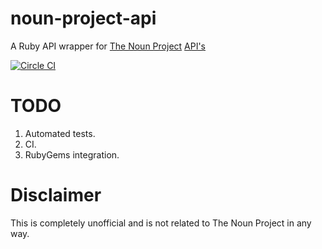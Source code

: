 noun-project-api
===================

A Ruby API wrapper for [The Noun Project](https://thenounproject.com/) [API's](https://thenounproject.com/developers/)

[![Circle CI](https://circleci.com/gh/TailorBrands/noun-project-api/tree/master.png?style=badge)](https://circleci.com/gh/TailorBrands/noun-project-api/tree/master)

TODO
====

1. Automated tests.
2. CI.
3. RubyGems integration.

Disclaimer
==========

This is completely unofficial and is not related to The Noun Project in any way.
